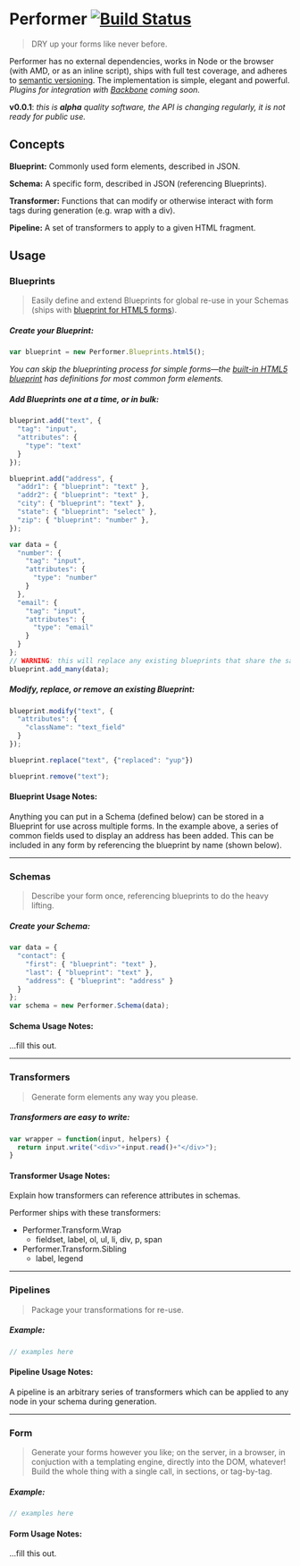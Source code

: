 # Performer [![Build Status](https://secure.travis-ci.org/tkellen/performer.png)](http://travis-ci.org/[tkellen]/[performer])
> DRY up your forms like never before.

Performer has no external dependencies, works in Node or the browser (with AMD, or as an inline script), ships with full test coverage, and adheres to [semantic versioning](http://semver.org/).  The implementation is simple, elegant and powerful. *Plugins for integration with [Backbone](http://documentcloud.github.com/backbone/) coming soon.*

**v0.0.1**: *this is **alpha** quality software, the API is changing regularly, it is not ready for public use.*

## Concepts

**Blueprint:** Commonly used form elements, described in JSON.

**Schema:** A specific form, described in JSON (referencing Blueprints).

**Transformer:** Functions that can modify or otherwise interact with form tags during generation (e.g. wrap with a div).

**Pipeline:** A set of transformers to apply to a given HTML fragment.

## Usage

### Blueprints
> Easily define and extend Blueprints for global re-use in your Schemas (ships with [blueprint for HTML5 forms](https://github.com/tkellen/performer/blob/master/lib/performer/blueprints/html5.js)).

##### Create your Blueprint:
```javascript
var blueprint = new Performer.Blueprints.html5();
```

*You can skip the blueprinting process for simple forms&mdash;the [built-in HTML5 blueprint](https://github.com/tkellen/performer/blob/master/lib/performer/blueprints/html5.js) has definitions for most common form elements.*

##### Add Blueprints one at a time, or in bulk:
```javascript
blueprint.add("text", {
  "tag": "input",
  "attributes": {
    "type": "text"
  }
});

blueprint.add("address", {
  "addr1": { "blueprint": "text" },
  "addr2": { "blueprint": "text" },
  "city": { "blueprint": "text" },
  "state": { "blueprint": "select" },
  "zip": { "blueprint": "number" },
});

var data = {
  "number": {
    "tag": "input",
    "attributes": {
      "type": "number"
    }
  },
  "email": {
    "tag": "input",
    "attributes": {
      "type": "email"
    }
  }
};
// WARNING: this will replace any existing blueprints that share the same key
blueprint.add_many(data);
```

##### Modify, replace, or remove an existing Blueprint:
```javascript
blueprint.modify("text", {
  "attributes": {
    "className": "text_field"
  }
});

blueprint.replace("text", {"replaced": "yup"})

blueprint.remove("text");
```

#### Blueprint Usage Notes:
Anything you can put in a Schema (defined below) can be stored in a Blueprint for use across multiple forms.  In the example above, a series of common fields used to display an address has been added.  This can be included in any form by referencing the blueprint by name (shown below).

---

### Schemas
> Describe your form once, referencing blueprints to do the heavy lifting.

##### Create your Schema:
```javascript
var data = {
  "contact": {
    "first": { "blueprint": "text" },
    "last": { "blueprint": "text" },
    "address": { "blueprint": "address" }
  }
};
var schema = new Performer.Schema(data);
```

#### Schema Usage Notes:
...fill this out.

---

### Transformers
> Generate form elements any way you please.

##### Transformers are easy to write:
```javascript
var wrapper = function(input, helpers) {
  return input.write("<div>"+input.read()+"</div>");
}
```

#### Transformer Usage Notes:
Explain how transformers can reference attributes in schemas.

Performer ships with these transformers:

  * Performer.Transform.Wrap
    - fieldset, label, ol, ul, li, div, p, span
  * Performer.Transform.Sibling
    - label, legend

---

### Pipelines
> Package your transformations for re-use.

##### Example:
```javascript
// examples here
```

#### Pipeline Usage Notes:
A pipeline is an arbitrary series of transformers which can be applied to any node in your schema during generation.

---

### Form
> Generate your forms however you like; on the server, in a browser, in conjuction with a templating engine, directly into the DOM, whatever!  Build the whole thing with a single call, in sections, or tag-by-tag.

##### Example:
```javascript
// examples here
```

#### Form Usage Notes:
...fill this out.
